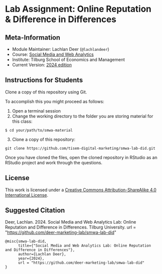 # Lab Assignment: Online Reputation & Difference in Differences

## Meta-Information

* Module Maintainer: Lachlan Deer (`@lachlandeer`)
* Course: [Social Media and Web Analytics](https://github.com/tisem-digital-marketing)
* Institute: Tilburg School of Economics and Management
* Current Version: [2024 edition](https://tisem-digital-marketing.github.io/2024-smwa)

## Instructions for Students

Clone a copy of this repository using Git.

To accomplish this you might proceed as follows:

1. Open a terminal session
2. Change the working directory to the folder you are storing material for this class:

```{bash}
$ cd your/path/to/smwa-material
```
3. Clone a copy of this repository:

```{bash, eval = FALSE}
git clone https://github.com/tisem-digital-marketing/smwa-lab-did.git
```

Once you have cloned the files, open the cloned repository in RStudio as an RStudio project and work through the questions.


## License

This work is licensed under a [Creative Commons Attribution-ShareAlike 4.0 International License](http://creativecommons.org/licenses/by-sa/4.0/).

## Suggested Citation

Deer, Lachlan. 2024. Social Media and Web Analytics Lab: Online Reputation and Difference in Differences. Tilburg University. url = "https://github.com/deer-marketing-lab/smwa-lab-did"

```{r, engine='out', eval = FALSE}
@misc{smwa-lab-did,
      title={"Social Media and Web Analytics Lab: Online Reputation and Difference in Differences"},
      author={Lachlan Deer},
      year={2024},
      url = "https://github.com/deer-marketing-lab/smwa-lab-did"
}
```